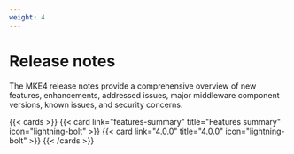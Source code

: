 ```yaml
---
weight: 4
---
```


# Release notes

The MKE4 release notes provide a comprehensive overview of new features,
enhancements, addressed issues, major middleware component versions, known
issues, and security concerns.

{{< cards >}}
  {{< card link="features-summary" title="Features summary" icon="lightning-bolt" >}}
  {{< card link="4.0.0" title="4.0.0" icon="lightning-bolt" >}}
{{< /cards >}}
